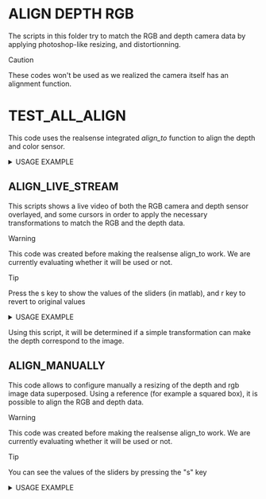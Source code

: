 # ALIGN DEPTH RGB
The scripts in this folder try to match the RGB and depth camera data by applying photoshop-like resizing, and distortionning.

> [!CAUTION]
> These codes won't be used as we realized the camera itself has an alignment function.

# TEST_ALL_ALIGN
This code uses the realsense integrated _align_to_ function to align the depth and color sensor. 
<details>

<summary>USAGE EXAMPLE</summary>

Upon executing the code: 
<div align="center">
    <img height="60%" width="60%" alt="Image" src="https://github.com/user-attachments/assets/a49db956-c47f-4cf1-b1dd-73c952978080">
</div>
As it can be seen in the previous picture, the camera already has a function to align depth and color data, we now need to make them match in the same dimensions.

</details>

## ALIGN_LIVE_STREAM
This scripts shows a live video of both the RGB camera and depth sensor overlayed, 
and some cursors in order to apply the necessary transformations to match the RGB and the depth data.
> [!WARNING]
> This code was created before making the realsense align_to work. We are currently evaluating whether it will be used or not. 

> [!TIP]
> Press the s key to show the values of the sliders (in matlab), and r key to revert to original values


<details>

<summary>USAGE EXAMPLE</summary>

Upon executing the code: 
<div align="center">
    <img height="60%" width="60%" alt="Image from matlab" src="/../main/mahel/img/img6.png?raw=true">
</div>
As it can be seen in the previous picture, the picture can be modified by using the sliders. 
This allows to control manually how the two pictures overlay. 

The values of deformation used can be seen pressing the "s" key. In this case: 
```matlab
sliderX_init = -30;
sliderY_init = -126;
sliderScale_init = 1.18;
sliderWidth_init = 0.97;
sliderHeight_init = 1.28;
```

</details>

Using this script, it will be determined if a simple transformation can make the depth correspond to the image. 

## ALIGN_MANUALLY
This code allows to configure manually a resizing of the depth and rgb image data superposed.
Using a reference (for example a squared box), it is possible to align the RGB and depth data.

> [!WARNING]
> This code was created before making the realsense align_to work. We are currently evaluating whether it will be used or not. 

> [!TIP]
> You can see the values of the sliders by pressing the "s" key

<details>

<summary>USAGE EXAMPLE</summary>

Upon executing the code: 
<div align="center">
    <img height="60%" width="60%" alt="Image from matlab" src="/../main/mahel/img/img5.png?raw=true">
</div>
As it can be seen in the previous picture, the picture can be modified by using the sliders. 
This allows to control manually how the two pictures overlay. 

The values of deformation used can be seen pressing the "s" key. In this case: 
```dx = 2, dy = -117, scale = 1.12, width_scale = 1.00, height_scale = 1.34```

</details>
